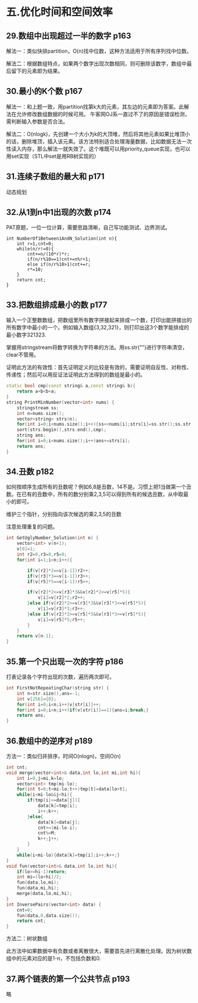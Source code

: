 # 五.优化时间和空间效率

## 29.数组中出现超过一半的数字 p163

解法一：类似快排partition，O\(n\)找中位数，这种方法适用于所有序列找中位数。

解法二：根据数组特点，如果两个数字出现次数相同，则可删除该数字，数组中最后留下的元素即为结果。

## 30.最小的K个数 p167

解法一：和上题一致，用partition找第k大的元素，其左边的元素即为答案。此解法在允许修改数组数据的时候可用。 牛客网OJ系一直过不了的原因是错误检测，需判断输入参数是否合法。

解法二：O\(nlogk\)，先创建一个大小为k的大顶堆，然后将其他元素如果比堆顶小的话，删除堆顶，插入该元素。该方法特别适合处理海量数据，比如数据无法一次性读入内存，那么解法一就失效了。这个堆既可以用priority\_queue实现，也可以用set实现（STL中set是用RB树实现的）

## 31.连续子数组的最大和 p171

动态规划

## 32.从1到n中1出现的次数 p174

PAT原题，一位一位计算，需要思路清晰，自己写功能测试、边界测试。

```text
int NumberOf1Between1AndN_Solution(int n){
    int r=1,cnt=0;
    while(n/r!=0){
        cnt+=n/(10*r)*r;
        if(n/r%10==1)cnt+=n%r+1;
        else if(n/r%10>1)cnt+=r;
        r*=10;
    }
    return cnt;
}
```

## 33.把数组排成最小的数 p177

输入一个正整数数组，把数组里所有数字拼接起来排成一个数，打印出能拼接出的所有数字中最小的一个。例如输入数组{3,32,321}，则打印出这3个数字能排成的最小数字321323.

掌握用stringstream将数字转换为字符串的方法。用ss.str\(""\)进行字符串清空，clear不管用。

证明此方法的有效性：首先证明定义的比较是有效的，需要证明自反性、对称性、传递性；然后可以用反证法证明此方法得到的数组是最小的。

```cpp
static bool cmp(const string& a,const string& b){
    return a+b<b+a;
}
string PrintMinNumber(vector<int> nums) {
    stringstream ss;
    int n=nums.size();
    vector<string> strs(n);
    for(int i=0;i<nums.size();i++){ss<<nums[i];strs[i]=ss.str();ss.str("");}
    sort(strs.begin(),strs.end(),cmp);
    string ans;
    for(int i=0;i<nums.size();i++)ans+=strs[i];
    return ans;
}
```

## 34.丑数 p182

如何按顺序生成所有的丑数呢？例如6,8是丑数，14不是。习惯上把1当做第一个丑数。在已有的丑数中，所有的数分别乘2,3,5可以得到所有的候选丑数，从中取最小的即可。

维护三个指针，分别指向该次候选的乘2,3,5的丑数

注意处理重复的问题。

```cpp
int GetUglyNumber_Solution(int n) {
    vector<int> v(n+1);
    v[0]=1;
    int r2=0,r3=0,r5=0;
    for(int i=1;i<n;i++){

        if(v[r2]*2==v[i-1])r2++;
        if(v[r3]*3==v[i-1])r3++;
        if(v[r5]*5==v[i-1])r5++;

        if(v[r2]*2<=v[r3]*3&&v[r2]*2<=v[r5]*5){
            v[i]=v[r2]*2;r2++;
        }else if(v[r2]*2>=v[r3]*3&&v[r3]*3<=v[r5]*5){
            v[i]=v[r3]*3;r3++;
        }else if(v[r2]*2>=v[r5]*5&&v[r3]*3>=v[r5]*5){
            v[i]=v[r5]*5;r5++;
        }
    }
    return v[n-1];
}
```

## 35.第一个只出现一次的字符 p186

打表记录各个字符出现的次数，遍历两次即可。

```cpp
int FirstNotRepeatingChar(string str) {
    int n=str.size(),ans=-1;
    int v[256]={0};
    for(int i=0;i<n;i++)v[str[i]]++;
    for(int i=0;i<n;i++)if(v[str[i]]==1){ans=i;break;}
    return ans;
}
```

## 36.数组中的逆序对 p189

方法一：类似归并排序，时间O\(nlogn\)，空间O\(n\)

```cpp
int cnt;
void merge(vector<int>& data,int lo,int mi,int hi){
    int i=0,j=mi,k=lo;
    vector<int> tmp(mi-lo);
    for(int t=0;t<mi-lo;t++)tmp[t]=data[lo+t];
    while(i<mi-lo&&j<hi){
        if(tmp[i]<=data[j]){
            data[k]=tmp[i];
            i++;k++;
        }else{
            data[k]=data[j];
            cnt+=(mi-lo-i);
            cnt%=M;
            k++;j++;
        }
    }
    while(i<mi-lo){data[k]=tmp[i];i++;k++;}
}
void fun(vector<int>& data,int lo,int hi){
    if(lo>=hi-1)return;
    int mi=(lo+hi)/2;
    fun(data,lo,mi);
    fun(data,mi,hi);
    merge(data,lo,mi,hi);
}
int InversePairs(vector<int> data) {
    cnt=0;
    fun(data,0,data.size());
    return cnt;
}
```

方法二：树状数组

此方法中如果数据中有负数或者离散很大，需要首先进行离散化处理。因为树状数组中的元素对应的是1-n，不包括负数和0.

## 37.两个链表的第一个公共节点 p193

略

